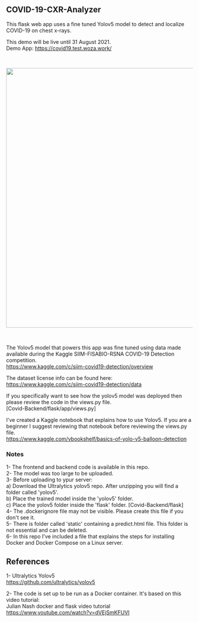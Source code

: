 ## COVID-19-CXR-Analyzer
This flask web app uses a fine tuned Yolov5 model to detect and localize COVID-19 on chest x-rays.

This demo will be live until 31 August 2021.<br>
Demo App: https://covid19.test.woza.work/

<br>

<img src="http://covid19.test.woza.work/assets/covid-19-cxr-analyzer.png" width="700"></img>

<br>

The Yolov5 model that powers this app was fine tuned using data made available during the Kaggle SIIM-FISABIO-RSNA COVID-19 Detection competition. <br>
https://www.kaggle.com/c/siim-covid19-detection/overview

The dataset license info can be found here:<br>
https://www.kaggle.com/c/siim-covid19-detection/data


If you specifically want to see how the yolov5 model was deployed then please review the code in the views.py file.<br>
[Covid-Backend/flask/app/views.py]

I've created a Kaggle notebook that explains how to use Yolov5. If you are a beginner I suggest reviewing that notebook before reviewing the views.py file.<br>
https://www.kaggle.com/vbookshelf/basics-of-yolo-v5-balloon-detection



### Notes

1- The frontend and backend code is available in this repo.<br>
2- The model was too large to be uploaded.<br>
3- Before uploading to ypur server:<br>
  a) Download the Ultralytics yolov5 repo. After unzipping you will find a folder called 'yolov5'.<br>
  b) Place the trained model inside the 'yolov5' folder.<br>
  c) Place the yolov5 folder inside the 'flask' folder. [Covid-Backend/flask]<br>
4- The .dockerignore file may not be visible. Please create this file if you don't see it.<br>
5- There is folder called 'static' containing a predict.html file. This folder is not essential and can be deleted.<br>
6- In this repo I've included a file that explains the steps for installing Docker and Docker Compose on a Linux server.

## References

1- Ultralytics Yolov5<br>
https://github.com/ultralytics/yolov5

2- The code is set up to be run as a Docker container. It's based on this video tutorial:<br>
Julian Nash docker and flask video tutorial<br>
https://www.youtube.com/watch?v=dVEjSmKFUVI

